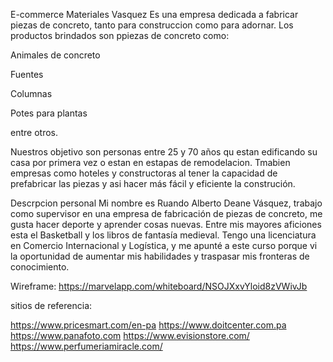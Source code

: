 E-commerce Materiales Vasquez Es una empresa dedicada a fabricar piezas de concreto, tanto para construccion como para adornar. Los productos brindados son ppiezas de concreto como:

Animales de concreto

Fuentes

Columnas

Potes para plantas

entre otros.

Nuestros objetivo son personas entre 25 y 70 años qu estan edificando su casa por primera vez o estan en estapas de remodelacion. Tmabien empresas como hoteles y constructoras al tener la capacidad de prefabricar las piezas y asi hacer más fácil y eficiente la construción.

Descrpcion personal Mi nombre es Ruando Alberto Deane Vásquez, trabajo como supervisor en una empresa de fabricación de piezas de concreto, me gusta hacer deporte y aprender cosas nuevas. Entre mis mayores aficiones esta el Basketball y los libros de fantasía medieval. Tengo una licenciatura en Comercio Internacional y Logística, y me apunté a este curso porque vi la oportunidad de aumentar mis habilidades y traspasar mis fronteras de conocimiento.

Wireframe: https://marvelapp.com/whiteboard/NSOJXxvYloid8zVWivJb

sitios de referencia:

https://www.pricesmart.com/en-pa
https://www.doitcenter.com.pa
https://www.panafoto.com
https://www.evisionstore.com/
https://www.perfumeriamiracle.com/
